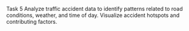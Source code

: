 Task 5
Analyze traffic accident data to identify patterns related to road conditions, weather, and time of day. Visualize accident hotspots and contributing factors.
